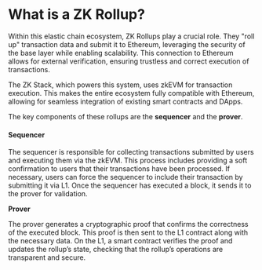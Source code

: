 # What is a ZK Rollup?

Within this elastic chain ecosystem, ZK Rollups play a crucial role. They "roll up" transaction data and submit it to Ethereum, leveraging the security of the base layer while enabling scalability. This connection to Ethereum allows for external verification, ensuring trustless and correct execution of transactions.

The ZK Stack, which powers this system, uses zkEVM for transaction execution. This makes the entire ecosystem fully compatible with Ethereum, allowing for seamless integration of existing smart contracts and DApps.

The key components of these rollups are the **sequencer** and the **prover**.

#### **Sequencer**

The sequencer is responsible for collecting transactions submitted by users and executing them via the zkEVM. This process includes providing a soft confirmation to users that their transactions have been processed. If necessary, users can force the sequencer to include their transaction by submitting it via L1. Once the sequencer has executed a block, it sends it to the prover for validation.

**Prover**

The prover generates a cryptographic proof that confirms the correctness of the executed block. This proof is then sent to the L1 contract along with the necessary data. On the L1, a smart contract verifies the proof and updates the rollup’s state, checking that the rollup’s operations are transparent and secure.
